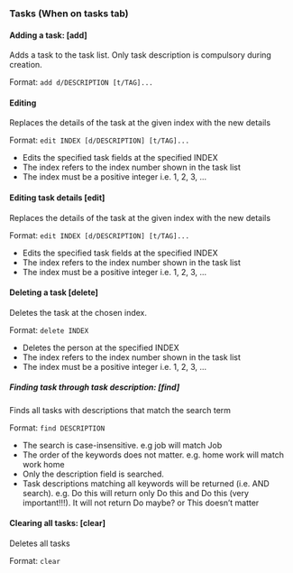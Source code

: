 ### Tasks (When on tasks tab)

#### Adding a task: [add]
Adds a task to the task list. Only task description is compulsory during creation.

Format: ```add d/DESCRIPTION [t/TAG]...```

#### Editing
Replaces the details of the task at the given index with the new details

Format: ```edit INDEX [d/DESCRIPTION] [t/TAG]...```

* Edits the specified task fields at the specified INDEX
* The index refers to the index number shown in the task list
* The index must be a positive integer i.e. 1, 2, 3, …​

#### Editing task details [edit]
Replaces the details of the task at the given index with the new details

Format: ```edit INDEX [d/DESCRIPTION] [t/TAG]...```

* Edits the specified task fields at the specified INDEX
* The index refers to the index number shown in the task list
* The index must be a positive integer i.e. 1, 2, 3, …​

#### Deleting a task [delete]
Deletes the task at the chosen index.

Format: ```delete INDEX```

* Deletes the person at the specified INDEX
* The index refers to the index number shown in the task list
* The index must be a positive integer i.e. 1, 2, 3, …​

##### Finding task through task description: [find]
Finds all tasks with descriptions that match the search term

Format: ```find DESCRIPTION```

* The search is case-insensitive. e.g job will match Job
* The order of the keywords does not matter. e.g. home work will match work home
* Only the description field is searched.
* Task descriptions matching all keywords will be returned (i.e. AND search). e.g. Do this will return only Do this and Do this (very important!!!). It will not return Do maybe? or This doesn’t matter

#### Clearing all tasks: [clear]
Deletes all tasks

Format: ```clear```
